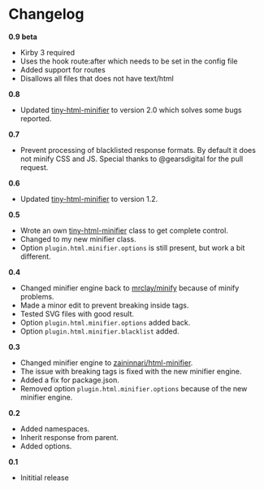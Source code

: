 # Changelog

**0.9 beta**

- Kirby 3 required
- Uses the hook route:after which needs to be set in the config file
- Added support for routes
- Disallows all files that does not have text/html

**0.8**

- Updated [tiny-html-minifier](https://github.com/jenstornell/tiny-html-minifier) to version 2.0 which solves some bugs reported.

**0.7**

- Prevent processing of blacklisted response formats. By default it does not minify CSS and JS. Special thanks to @gearsdigital for the pull request.

**0.6**

- Updated [tiny-html-minifier](https://github.com/jenstornell/tiny-html-minifier) to version 1.2.

**0.5**

- Wrote an own [tiny-html-minifier](https://github.com/jenstornell/tiny-html-minifier) class to get complete control.
- Changed to my new minifier class.
- Option `plugin.html.minifier.options` is still present, but work a bit different.

**0.4**

- Changed minifier engine back to [mrclay/minify](https://github.com/mrclay/minify) because of minify problems.
- Made a minor edit to prevent breaking inside tags.
- Tested SVG files with good result.
- Option `plugin.html.minifier.options` added back.
- Option `plugin.html.minifier.blacklist` added.

**0.3**

- Changed minifier engine to [zaininnari/html-minifier](https://github.com/zaininnari/html-minifier).
- The issue with breaking tags is fixed with the new minifier engine.
- Added a fix for package.json.
- Removed option `plugin.html.minifier.options` because of the new minifier engine.

**0.2**

- Added namespaces.
- Inherit response from parent.
- Added options.

**0.1**

- Inititial release